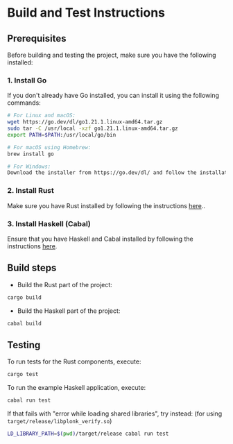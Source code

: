 # Build and Test Instructions

## Prerequisites

Before building and testing the project, make sure you have the following installed:

### 1. Install Go
If you don't already have Go installed, you can install it using the following commands:

```bash
# For Linux and macOS:
wget https://go.dev/dl/go1.21.1.linux-amd64.tar.gz
sudo tar -C /usr/local -xzf go1.21.1.linux-amd64.tar.gz
export PATH=$PATH:/usr/local/go/bin

# For macOS using Homebrew:
brew install go

# For Windows:
Download the installer from https://go.dev/dl/ and follow the installation instructions.
```

### 2. Install Rust
Make sure you have Rust installed by following the instructions [here](https://rustup.rs/)..

### 3. Install Haskell (Cabal)
Ensure that you have Haskell and Cabal installed by following the instructions [here](https://www.haskell.org/cabal/).

## Build steps
- Build the Rust part of the project:
```bash
cargo build
```
- Build the Haskell part of the project:
```bash
cabal build
```

## Testing
To run tests for the Rust components, execute:

```bash
cargo test
```

To run the example Haskell application, execute:
```bash
cabal run test
```

If that fails with "error while loading shared libraries", try instead: (for using `target/release/libplonk_verify.so`)
```bash
LD_LIBRARY_PATH=$(pwd)/target/release cabal run test
```
